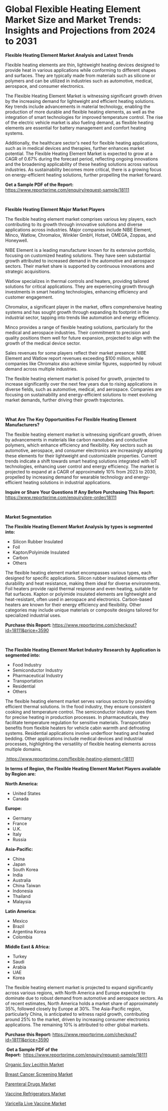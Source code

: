 <p><h1>Global Flexible Heating Element Market Size and Market Trends: Insights and Projections from 2024 to 2031</h1></p><p><strong>Flexible Heating Element Market Analysis and Latest Trends</strong></p>
<p><p>Flexible heating elements are thin, lightweight heating devices designed to provide heat in various applications while conforming to different shapes and surfaces. They are typically made from materials such as silicone or polymers and can be utilized in industries such as automotive, medical, aerospace, and consumer electronics.</p><p>The Flexible Heating Element Market is witnessing significant growth driven by the increasing demand for lightweight and efficient heating solutions. Key trends include advancements in material technology, enabling the production of more durable and flexible heating elements, as well as the integration of smart technologies for improved temperature control. The rise of the electric vehicle market is also fueling demand, as flexible heating elements are essential for battery management and comfort heating systems. </p><p>Additionally, the healthcare sector's need for flexible heating applications, such as in medical devices and therapies, further enhances market potential. The Flexible Heating Element Market is expected to grow at a CAGR of 0.67% during the forecast period, reflecting ongoing innovations and the broadening applicability of these heating solutions across various industries. As sustainability becomes more critical, there is a growing focus on energy-efficient heating solutions, further propelling the market forward.</p></p>
<p><strong>Get a Sample PDF of the Report:&nbsp;</strong> <a href="https://www.reportprime.com/enquiry/request-sample/18111?utm_campaign=1119&utm_medium=2&utm_source=Github&utm_content=ia&utm_term=20112024&utm_id=flexible-heating-element">https://www.reportprime.com/enquiry/request-sample/18111</a></p>
<p>&nbsp;</p>
<p><strong>Flexible Heating Element Major Market Players</strong></p>
<p><p>The flexible heating element market comprises various key players, each contributing to its growth through innovative solutions and diverse applications across industries. Major companies include NIBE Element, Minco, Watlow, Chromalox, Winkler GmbH, Hotset, OMEGA, Zoppas, and Honeywell.</p><p>NIBE Element is a leading manufacturer known for its extensive portfolio, focusing on customized heating solutions. They have seen substantial growth attributed to increased demand in the automotive and aerospace sectors. Their market share is supported by continuous innovations and strategic acquisitions.</p><p>Watlow specializes in thermal controls and heaters, providing tailored solutions for critical applications. They are experiencing growth through investments in smart heating technologies, enhancing efficiency and customer engagement. </p><p>Chromalox, a significant player in the market, offers comprehensive heating systems and has sought growth through expanding its footprint in the industrial sector, tapping into trends like automation and energy efficiency.</p><p>Minco provides a range of flexible heating solutions, particularly for the medical and aerospace industries. Their commitment to precision and quality positions them well for future expansion, projected to align with the growth of the medical device sector.</p><p>Sales revenues for some players reflect their market presence: NIBE Element and Watlow report revenues exceeding $100 million, while companies like Chromalox also achieve similar figures, supported by robust demand across multiple industries.</p><p>The flexible heating element market is poised for growth, projected to increase significantly over the next few years due to rising applications in diverse fields, such as automotive, medical, and aerospace. Companies are focusing on sustainability and energy-efficient solutions to meet evolving market demands, further driving their growth trajectories.</p></p>
<p>&nbsp;</p>
<p><strong>What Are The Key Opportunities For Flexible Heating Element Manufacturers?</strong></p>
<p><p>The flexible heating element market is witnessing significant growth, driven by advancements in materials like carbon nanotubes and conductive polymers, which enhance efficiency and flexibility. Key sectors such as automotive, aerospace, and consumer electronics are increasingly adopting these elements for their lightweight and customizable properties. Current trends indicate a shift towards smart heating solutions integrated with IoT technologies, enhancing user control and energy efficiency. The market is projected to expand at a CAGR of approximately 10% from 2023 to 2030, propelled by increasing demand for wearable technology and energy-efficient heating solutions in industrial applications.</p></p>
<p><strong>Inquire or Share Your Questions If Any Before Purchasing This Report:</strong> <a href="https://www.reportprime.com/enquiry/pre-order/18111?utm_campaign=1119&utm_medium=2&utm_source=Github&utm_content=ia&utm_term=20112024&utm_id=flexible-heating-element">https://www.reportprime.com/enquiry/pre-order/18111</a></p>
<p>&nbsp;</p>
<p><strong>Market Segmentation</strong></p>
<p><strong>The Flexible Heating Element Market Analysis by types is segmented into:</strong></p>
<p><ul><li>Silicon Rubber Insulated</li><li>Foil</li><li>Kapton/Polyimide Insulated</li><li>Carbon</li><li>Others</li></ul></p>
<p><p>The flexible heating element market encompasses various types, each designed for specific applications. Silicon rubber insulated elements offer durability and heat resistance, making them ideal for diverse environments. Foil heaters provide rapid thermal response and even heating, suitable for flat surfaces. Kapton or polyimide insulated elements are lightweight and heat-resistant, often used in aerospace and electronics. Carbon-based heaters are known for their energy efficiency and flexibility. Other categories may include unique materials or composite designs tailored for specialized industrial uses.</p></p>
<p><strong>Purchase this Report:&nbsp;</strong><a href="https://www.reportprime.com/checkout?id=18111&price=3590&utm_campaign=1119&utm_medium=2&utm_source=Github&utm_content=ia&utm_term=20112024&utm_id=flexible-heating-element">https://www.reportprime.com/checkout?id=18111&price=3590</a></p>
<p>&nbsp;</p>
<p><strong>The Flexible Heating Element Market Industry Research by Application is segmented into:</strong></p>
<p><ul><li>Food Industry</li><li>Semiconductor Industry</li><li>Pharmaceutical Industry</li><li>Transportation</li><li>Residential</li><li>Others</li></ul></p>
<p><p>The flexible heating element market serves various sectors by providing efficient thermal solutions. In the food industry, they ensure consistent cooking and temperature control. The semiconductor industry uses them for precise heating in production processes. In pharmaceuticals, they facilitate temperature regulation for sensitive materials. Transportation benefits from flexible heaters for vehicle cabin warmth and defrosting systems. Residential applications involve underfloor heating and heated bedding. Other applications include medical devices and industrial processes, highlighting the versatility of flexible heating elements across multiple domains.</p></p>
<p><a href="https://www.reportprime.com/flexible-heating-element-r18111?utm_campaign=1119&utm_medium=2&utm_source=Github&utm_content=ia&utm_term=20112024&utm_id=flexible-heating-element">&nbsp;https://www.reportprime.com/flexible-heating-element-r18111</a></p>
<p><strong>In terms of Region, the Flexible Heating Element Market Players available by Region are:</strong></p>
<p>
    <p> <strong> North America: </strong>
        <ul>
            <li>United States</li>
            <li>Canada</li>
        </ul>
        </p> 
    <p> <strong> Europe: </strong>
        <ul>
            <li>Germany</li>
            <li>France</li>
            <li>U.K.</li>
            <li>Italy</li>
            <li>Russia</li>
        </ul>
        </p> 
    <p> <strong> Asia-Pacific: </strong>
        <ul>
            <li>China</li>
            <li>Japan</li>
            <li>South Korea</li>
            <li>India</li>
            <li>Australia</li>
            <li>China Taiwan</li>
            <li>Indonesia</li>
            <li>Thailand</li>
            <li>Malaysia</li>
        </ul>
        </p> 
    <p> <strong> Latin America: </strong>
        <ul>
            <li>Mexico</li>
            <li>Brazil</li>
            <li>Argentina Korea</li>
            <li>Colombia</li>
        </ul>
        </p> 
    <p> <strong> Middle East & Africa: </strong>
        <ul>
            <li>Turkey</li>
            <li>Saudi</li>
            <li>Arabia</li>
            <li>UAE</li>
            <li>Korea</li>
        </ul>
    </p>
    </p>
<p><p>The flexible heating element market is projected to expand significantly across various regions, with North America and Europe expected to dominate due to robust demand from automotive and aerospace sectors. As of recent estimates, North America holds a market share of approximately 35%, followed closely by Europe at 30%. The Asia-Pacific region, particularly China, is anticipated to witness rapid growth, contributing around 25% to the market, driven by increasing consumer electronics applications. The remaining 10% is attributed to other global markets.</p></p>
<p><strong>Purchase this Report: </strong><a href="https://www.reportprime.com/checkout?id=18111&price=3590&utm_campaign=1119&utm_medium=2&utm_source=Github&utm_content=ia&utm_term=20112024&utm_id=flexible-heating-element">https://www.reportprime.com/checkout?id=18111&price=3590</a></p>
<p>&nbsp;<strong>Get a Sample PDF of the Report:&nbsp;&nbsp;</strong><a href="https://www.reportprime.com/enquiry/request-sample/18111?utm_campaign=1119&utm_medium=2&utm_source=Github&utm_content=ia&utm_term=20112024&utm_id=flexible-heating-element">https://www.reportprime.com/enquiry/request-sample/18111</a></p>
<p><strong></strong></p>
<p><p><a href="https://www.linkedin.com/pulse/global-organic-soy-lecithin-market-analysis-forecast-97-cagr-l73ve?utm_campaign=1119&utm_medium=2&utm_source=Github&utm_content=ia&utm_term=20112024&utm_id=flexible-heating-element">Organic Soy Lecithin Market</a></p><p><a href="https://www.linkedin.com/pulse/breast-cancer-screening-market-overview-size-valuation-projected-ufmme?utm_campaign=1119&utm_medium=2&utm_source=Github&utm_content=ia&utm_term=20112024&utm_id=flexible-heating-element">Breast Cancer Screening Market</a></p><p><a href="https://issuu.com/reportprime-2/docs/parenteral-drugs-market-size-2030.p_fa5fb4d879fe00?utm_campaign=1119&utm_medium=2&utm_source=Github&utm_content=ia&utm_term=20112024&utm_id=flexible-heating-element">Parenteral Drugs Market</a></p><p><a href="https://www.linkedin.com/pulse/global-perspectives-vaccine-refrigerators-market-trends-faxre?utm_campaign=1119&utm_medium=2&utm_source=Github&utm_content=ia&utm_term=20112024&utm_id=flexible-heating-element">Vaccine Refrigerators Market</a></p><p><a href="https://issuu.com/reportprime-2/docs/varicella-live-vaccine-market-size-_909e7cc5f825a2?utm_campaign=1119&utm_medium=2&utm_source=Github&utm_content=ia&utm_term=20112024&utm_id=flexible-heating-element">Varicella Live Vaccine Market</a></p></p>